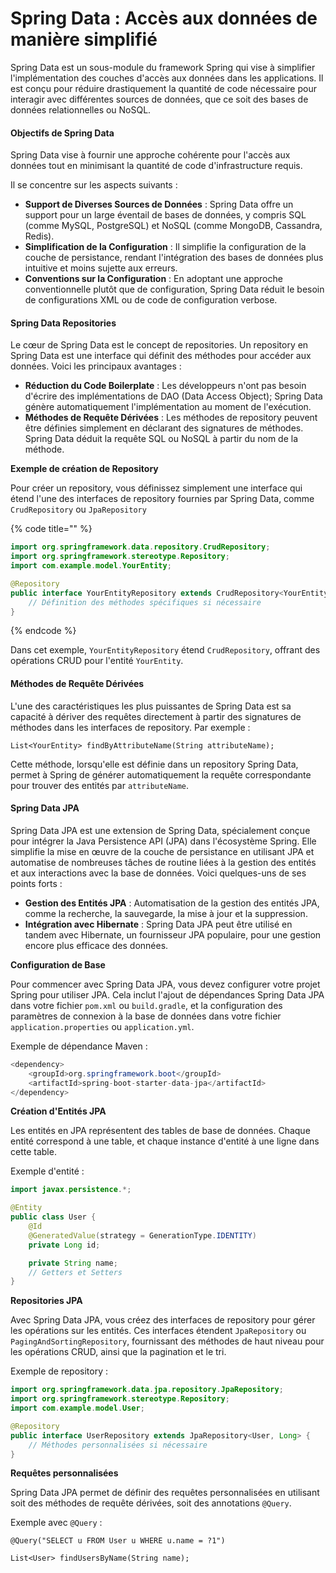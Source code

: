 # Spring Data : Accès aux données de manière simplifié

Spring Data est un sous-module du framework Spring qui vise à simplifier l'implémentation des couches d'accès aux données dans les applications. Il est conçu pour réduire drastiquement la quantité de code nécessaire pour interagir avec différentes sources de données, que ce soit des bases de données relationnelles ou NoSQL.

#### Objectifs de Spring Data

Spring Data vise à fournir une approche cohérente pour l'accès aux données tout en minimisant la quantité de code d'infrastructure requis.&#x20;

Il se concentre sur les aspects suivants :

* **Support de Diverses Sources de Données** : Spring Data offre un support pour un large éventail de bases de données, y compris SQL (comme MySQL, PostgreSQL) et NoSQL (comme MongoDB, Cassandra, Redis).
* **Simplification de la Configuration** : Il simplifie la configuration de la couche de persistance, rendant l'intégration des bases de données plus intuitive et moins sujette aux erreurs.
* **Conventions sur la Configuration** : En adoptant une approche conventionnelle plutôt que de configuration, Spring Data réduit le besoin de configurations XML ou de code de configuration verbose.

#### Spring Data Repositories

Le cœur de Spring Data est le concept de repositories. Un repository en Spring Data est une interface qui définit des méthodes pour accéder aux données. Voici les principaux avantages :

* **Réduction du Code Boilerplate** : Les développeurs n'ont pas besoin d'écrire des implémentations de DAO (Data Access Object); Spring Data génère automatiquement l'implémentation au moment de l'exécution.
* **Méthodes de Requête Dérivées** : Les méthodes de repository peuvent être définies simplement en déclarant des signatures de méthodes. Spring Data déduit la requête SQL ou NoSQL à partir du nom de la méthode.

**Exemple de création de Repository**&#x20;

Pour créer un repository, vous définissez simplement une interface qui étend l'une des interfaces de repository fournies par Spring Data, comme `CrudRepository` ou `JpaRepository`

{% code title="" %}
```java
import org.springframework.data.repository.CrudRepository;
import org.springframework.stereotype.Repository;
import com.example.model.YourEntity;

@Repository
public interface YourEntityRepository extends CrudRepository<YourEntity, Long> {
    // Définition des méthodes spécifiques si nécessaire
}
```
{% endcode %}

Dans cet exemple, `YourEntityRepository` étend `CrudRepository`, offrant des opérations CRUD pour l'entité `YourEntity`.

#### Méthodes de Requête Dérivées

L'une des caractéristiques les plus puissantes de Spring Data est sa capacité à dériver des requêtes directement à partir des signatures de méthodes dans les interfaces de repository. Par exemple :

```
List<YourEntity> findByAttributeName(String attributeName);
```

Cette méthode, lorsqu'elle est définie dans un repository Spring Data, permet à Spring de générer automatiquement la requête correspondante pour trouver des entités par `attributeName`.



#### Spring Data JPA

Spring Data JPA est une extension de Spring Data, spécialement conçue pour intégrer la Java Persistence API (JPA) dans l'écosystème Spring. Elle simplifie la mise en œuvre de la couche de persistance en utilisant JPA et automatise de nombreuses tâches de routine liées à la gestion des entités et aux interactions avec la base de données. Voici quelques-uns de ses points forts :

* **Gestion des Entités JPA** : Automatisation de la gestion des entités JPA, comme la recherche, la sauvegarde, la mise à jour et la suppression.
* **Intégration avec Hibernate** : Spring Data JPA peut être utilisé en tandem avec Hibernate, un fournisseur JPA populaire, pour une gestion encore plus efficace des données.

**Configuration de Base**

Pour commencer avec Spring Data JPA, vous devez configurer votre projet Spring pour utiliser JPA. Cela inclut l'ajout de dépendances Spring Data JPA dans votre fichier `pom.xml` ou `build.gradle`, et la configuration des paramètres de connexion à la base de données dans votre fichier `application.properties` ou `application.yml`.

Exemple de dépendance Maven :&#x20;

```java
<dependency>
    <groupId>org.springframework.boot</groupId>
    <artifactId>spring-boot-starter-data-jpa</artifactId>
</dependency>
```

**Création d'Entités JPA**

Les entités en JPA représentent des tables de base de données. Chaque entité correspond à une table, et chaque instance d'entité à une ligne dans cette table.

Exemple d'entité :

```java
import javax.persistence.*;

@Entity
public class User {
    @Id
    @GeneratedValue(strategy = GenerationType.IDENTITY)
    private Long id;

    private String name;
    // Getters et Setters
}
```

**Repositories JPA**

Avec Spring Data JPA, vous créez des interfaces de repository pour gérer les opérations sur les entités. Ces interfaces étendent `JpaRepository` ou `PagingAndSortingRepository`, fournissant des méthodes de haut niveau pour les opérations CRUD, ainsi que la pagination et le tri.

Exemple de repository :

```java
import org.springframework.data.jpa.repository.JpaRepository;
import org.springframework.stereotype.Repository;
import com.example.model.User;

@Repository
public interface UserRepository extends JpaRepository<User, Long> {
    // Méthodes personnalisées si nécessaire
}
```

**Requêtes personnalisées**

Spring Data JPA permet de définir des requêtes personnalisées en utilisant soit des méthodes de requête dérivées, soit des annotations `@Query`.

Exemple avec `@Query` :     &#x20;

`@Query("SELECT u FROM User u WHERE u.name = ?1")`

`List<User> findUsersByName(String name);`
